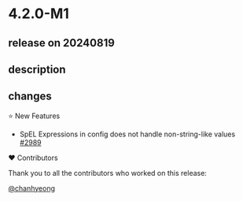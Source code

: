 # 4.2.0-M1

## release on 20240819
## description
## changes
⭐ New Features

* SpEL Expressions in config does not handle non-string-like values <a href="https://github.com/spring-cloud/spring-cloud-stream/issues/2989" data-hovercard-type="issue" data-hovercard-url="/spring-cloud/spring-cloud-stream/issues/2989/hovercard">#2989</a>

❤️ Contributors

Thank you to all the contributors who worked on this release:

<a class="user-mention notranslate" data-hovercard-type="user" data-hovercard-url="/users/chanhyeong/hovercard" data-octo-click="hovercard-link-click" data-octo-dimensions="link_type:self" href="https://github.com/chanhyeong">@chanhyeong</a>


